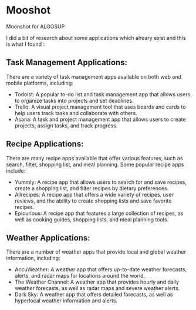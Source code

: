# Mooshot
Moonshot for ALGOSUP

I did a bit of research about some applications which alreary exist
and this is what I found :

## Task Management Applications:
There are a variety of task management apps available on both web and mobile platforms, including:
- Todoist: A popular to-do list and task management app that allows users to organize tasks into projects and set deadlines.
- Trello: A visual project management tool that uses boards and cards to help users track tasks and collaborate with others.
- Asana: A task and project management app that allows users to create projects, assign tasks, and track progress.

## Recipe Applications:
There are many recipe apps available that offer various features, such as search, filter, shopping list, and meal planning. Some popular recipe apps include:
- Yummly: A recipe app that allows users to search for and save recipes, create a shopping list, and filter recipes by dietary preferences.
- Allrecipes: A recipe app that offers a wide variety of recipes, user reviews, and the ability to create shopping lists and save favorite recipes.
- Epicurious: A recipe app that features a large collection of recipes, as well as cooking guides, shopping lists, and meal planning tools.

## Weather Applications:
There are a number of weather apps that provide local and global weather information, including:
- AccuWeather: A weather app that offers up-to-date weather forecasts, alerts, and radar maps for locations around the world.
- The Weather Channel: A weather app that provides hourly and daily weather forecasts, as well as radar maps and severe weather alerts.
- Dark Sky: A weather app that offers detailed forecasts, as well as hyperlocal weather information and alerts.

